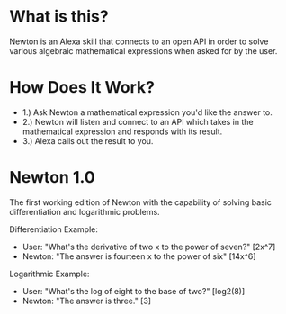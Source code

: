 # What is this?
Newton is an Alexa skill that connects to an open API in order to solve various algebraic mathematical expressions when asked
for by the user.

# How Does It Work?
- 1.) Ask Newton a mathematical expression you'd like the answer to.
- 2.) Newton will listen and connect to an API which takes in the mathematical expression and responds with its result.
- 3.) Alexa calls out the result to you.

# Newton 1.0
The first working edition of Newton with the capability of solving basic differentiation and logarithmic problems.

Differentiation Example:

- User: "What's the derivative of two x to the power of seven?" [2x^7]
- Newton: "The answer is fourteen x to the power of six" [14x^6]

Logarithmic Example:
- User: "What's the log of eight to the base of two?" [log2(8)]
- Newton: "The answer is three." [3]
